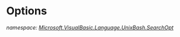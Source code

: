 ﻿
# Options
_namespace: [Microsoft.VisualBasic.Language.UnixBash.SearchOpt](N-Microsoft.VisualBasic.Language.UnixBash.SearchOpt.md)_






